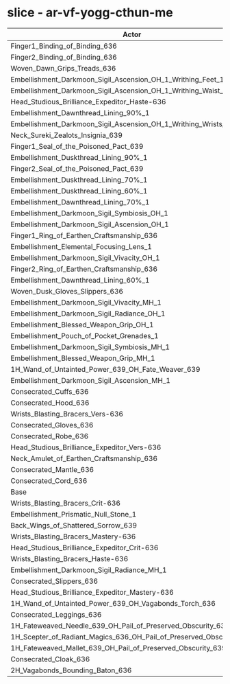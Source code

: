 # slice - ar-vf-yogg-cthun-me
| Actor | DPS | Increase |
|---|:---:|:---:|
|Finger1_Binding_of_Binding_636|1366314|1.36%|
|Finger2_Binding_of_Binding_636|1366087|1.35%|
|Woven_Dawn_Grips_Treads_636|1365916|1.33%|
|Embellishment_Darkmoon_Sigil_Ascension_OH_1_Writhing_Feet_1|1362866|1.11%|
|Embellishment_Darkmoon_Sigil_Ascension_OH_1_Writhing_Waist_1|1360226|0.91%|
|Head_Studious_Brilliance_Expeditor_Haste-636|1360069|0.90%|
|Embellishment_Dawnthread_Lining_90%_1|1359742|0.87%|
|Embellishment_Darkmoon_Sigil_Ascension_OH_1_Writhing_Wrists_1|1358993|0.82%|
|Neck_Sureki_Zealots_Insignia_639|1358528|0.78%|
|Finger1_Seal_of_the_Poisoned_Pact_639|1358011|0.75%|
|Embellishment_Duskthread_Lining_90%_1|1357993|0.75%|
|Finger2_Seal_of_the_Poisoned_Pact_639|1357513|0.71%|
|Embellishment_Duskthread_Lining_70%_1|1356114|0.61%|
|Embellishment_Duskthread_Lining_60%_1|1355611|0.57%|
|Embellishment_Dawnthread_Lining_70%_1|1354848|0.51%|
|Embellishment_Darkmoon_Sigil_Symbiosis_OH_1|1354259|0.47%|
|Embellishment_Darkmoon_Sigil_Ascension_OH_1|1354106|0.46%|
|Finger1_Ring_of_Earthen_Craftsmanship_636|1353541|0.41%|
|Embellishment_Elemental_Focusing_Lens_1|1353318|0.40%|
|Embellishment_Darkmoon_Sigil_Vivacity_OH_1|1353260|0.39%|
|Finger2_Ring_of_Earthen_Craftsmanship_636|1352540|0.34%|
|Embellishment_Dawnthread_Lining_60%_1|1352098|0.31%|
|Woven_Dusk_Gloves_Slippers_636|1351757|0.28%|
|Embellishment_Darkmoon_Sigil_Vivacity_MH_1|1351607|0.27%|
|Embellishment_Darkmoon_Sigil_Radiance_OH_1|1351426|0.26%|
|Embellishment_Blessed_Weapon_Grip_OH_1|1350654|0.20%|
|Embellishment_Pouch_of_Pocket_Grenades_1|1350369|0.18%|
|Embellishment_Darkmoon_Sigil_Symbiosis_MH_1|1350286|0.17%|
|Embellishment_Blessed_Weapon_Grip_MH_1|1350037|0.15%|
|1H_Wand_of_Untainted_Power_639_OH_Fate_Weaver_639|1349868|0.14%|
|Embellishment_Darkmoon_Sigil_Ascension_MH_1|1349800|0.14%|
|Consecrated_Cuffs_636|1349329|0.10%|
|Consecrated_Hood_636|1349222|0.09%|
|Wrists_Blasting_Bracers_Vers-636|1349072|0.08%|
|Consecrated_Gloves_636|1349057|0.08%|
|Consecrated_Robe_636|1348631|0.05%|
|Head_Studious_Brilliance_Expeditor_Vers-636|1348536|0.04%|
|Neck_Amulet_of_Earthen_Craftsmanship_636|1348436|0.04%|
|Consecrated_Mantle_636|1348263|0.02%|
|Consecrated_Cord_636|1347973|0.00%|
|Base|1347948|0.00%|
|Wrists_Blasting_Bracers_Crit-636|1347758|-0.01%|
|Embellishment_Prismatic_Null_Stone_1|1347569|-0.03%|
|Back_Wings_of_Shattered_Sorrow_639|1347303|-0.05%|
|Wrists_Blasting_Bracers_Mastery-636|1347151|-0.06%|
|Head_Studious_Brilliance_Expeditor_Crit-636|1346984|-0.07%|
|Wrists_Blasting_Bracers_Haste-636|1346737|-0.09%|
|Embellishment_Darkmoon_Sigil_Radiance_MH_1|1345927|-0.15%|
|Consecrated_Slippers_636|1345874|-0.15%|
|Head_Studious_Brilliance_Expeditor_Mastery-636|1345829|-0.16%|
|1H_Wand_of_Untainted_Power_639_OH_Vagabonds_Torch_636|1345599|-0.17%|
|Consecrated_Leggings_636|1344380|-0.26%|
|1H_Fateweaved_Needle_639_OH_Pail_of_Preserved_Obscurity_639|1344145|-0.28%|
|1H_Scepter_of_Radiant_Magics_636_OH_Pail_of_Preserved_Obscurity_639|1343461|-0.33%|
|1H_Fateweaved_Mallet_639_OH_Pail_of_Preserved_Obscurity_639|1342873|-0.38%|
|Consecrated_Cloak_636|1342788|-0.38%|
|2H_Vagabonds_Bounding_Baton_636|1339255|-0.64%|
